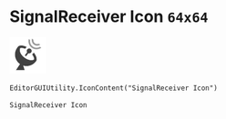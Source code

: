 # SignalReceiver Icon `64x64`
<img src="/img/SignalReceiver%20Icon.png" width=64 height=64>

``` CSharp
EditorGUIUtility.IconContent("SignalReceiver Icon")
```
```
SignalReceiver Icon
```
